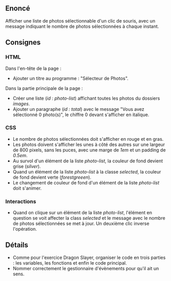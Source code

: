 ## Enoncé
 
Afficher une liste de photos sélectionnable d'un clic de souris, avec un message indiquant le nombre de photos sélectionnées à chaque instant.
 
## Consignes
 
### HTML
 
Dans l'en-tête de  la page :
 
* Ajouter un titre au programme : "Sélecteur de Photos".
 
Dans la partie principale de la page :
 
* Créer une liste (*id : photo-list*) affichant toutes les photos du dossiers *images*.
* Ajouter un paragraphe (*id : total*) avec le message "Vous avez sélectionné 0 photo(s)", le chiffre 0 devant s'afficher en italique.
 
### CSS
 
* Le nombre de photos sélectionnées doit s'afficher en rouge et en gras.
* Les photos doivent s'afficher les unes à côté des autres sur une largeur de 800 pixels, sans les puces, avec une marge de *1em* et un padding de *0.5em*.
* Au survol d'un élément de la liste *photo-list*, la couleur de fond devient grise (*silver*).
* Quand un élément de la liste *photo-list* à la classe *selected*, la couleur de fond devient verte (*forestgreeen*).
* Le changement de couleur de fond d'un élément de la liste *photo-list* doit s'animer.
 
### Interactions
 
* Quand on clique sur un élément de la liste *photo-list*, l'élément en question se voit affecter la class *selected* et le message avec le nombre de photos sélectionnées se met à jour. Un deuxième clic inverse l'opération.
 
## Détails
 
* Comme pour l'exercice Dragon Slayer, organiser le code en trois parties : les variables, les fonctions et enfin le code principal.
* Nommer correctement le gestionnaire d'évènements pour qu'il ait un sens.
